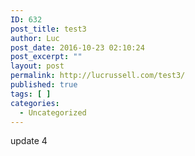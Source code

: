 ```yaml
---
ID: 632
post_title: test3
author: Luc
post_date: 2016-10-23 02:10:24
post_excerpt: ""
layout: post
permalink: http://lucrussell.com/test3/
published: true
tags: [ ]
categories:
  - Uncategorized
---
```

update 4
